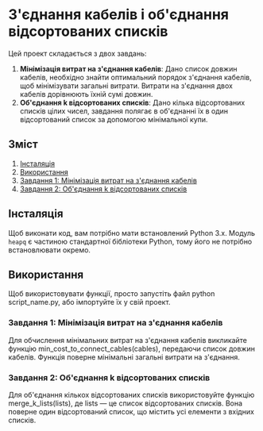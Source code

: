 # З'єднання кабелів і об'єднання відсортованих списків

Цей проект складається з двох завдань:
1. **Мінімізація витрат на з'єднання кабелів**: Дано список довжин кабелів, необхідно знайти оптимальний порядок з'єднання кабелів, щоб мінімізувати загальні витрати. Витрати на з'єднання двох кабелів дорівнюють їхній сумі довжин.
2. **Об'єднання k відсортованих списків**: Дано кілька відсортованих списків цілих чисел, завдання полягає в об'єднанні їх в один відсортований список за допомогою мінімальної купи.

## Зміст
1. [Інсталяція](#інсталяція)
2. [Використання](#використання)
3. [Завдання 1: Мінімізація витрат на з'єднання кабелів](#завдання-1-мінімізація-витрат-на-з'єднання-кабелів)
4. [Завдання 2: Об'єднання k відсортованих списків](#завдання-2-об'єднання-k-відсортованих-списків)


## Інсталяція

Щоб виконати код, вам потрібно мати встановлений Python 3.x. Модуль `heapq` є частиною стандартної бібліотеки Python, тому його не потрібно встановлювати окремо.

## Використання
Щоб використовувати функції, просто запустіть файл python script_name.py, або імпортуйте їх у свій проект.

### Завдання 1: Мінімізація витрат на з'єднання кабелів
Для обчислення мінімальних витрат на з'єднання кабелів викликайте функцію min_cost_to_connect_cables(cables), передаючи список довжин кабелів. Функція поверне мінімальні загальні витрати на з'єднання.

### Завдання 2: Об'єднання k відсортованих списків
Для об'єднання кількох відсортованих списків використовуйте функцію merge_k_lists(lists), де lists — це список відсортованих списків. Вона поверне один відсортований список, що містить усі елементи з вхідних списків.
